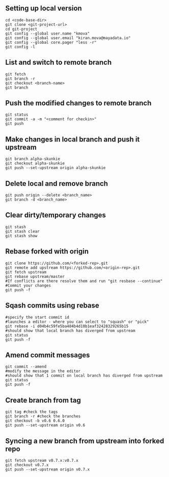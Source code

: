 ## Setting up local version
```
cd <code-base-dir>
git clone <git-project-url>
cd git-project
git config --global user.name "kmova"
git config --global user.email "kiran.mova@mayadata.io"
git config --global core.pager "less -r" 
git config -l
```

## List and switch to remote branch
```
git fetch
git branch -r
git checkout <branch-name>
git branch
```

## Push the modified changes to remote branch
```
git status
git commit -a -m "<comment for checkin>"
git push
```

## Make changes in local branch and push it upstream
```
git branch alpha-skunkie
git checkout alpha-skunkie
git push --set-upstream origin alpha-skunkie
```

## Delete local and remove branch
```
git push origin --delete <branch_name>
git branch -d <branch_name>
```

## Clear dirty/temporary changes
```
git stash
git stash clear
git stash show
```

## Rebase forked with origin
```
git clone https://github.com/<forked-rep>.git
git remote add upstream https://github.com/<origin-rep>.git
git fetch upstream
git rebase upstream/master
#If conflicts are there resolve them and run "git resbase --continue"
#Commit your changes
git push -f
```

## Sqash commits using rebase
```
#specify the start commit id
#launches a editor - where you can select to "squash" or "pick" 
git rebase -i d04b4c59fe5ba484b4d10b1eaf32428329265b15
#should show that local branch has diverged from upstream
git status
git push -f
```


## Amend commit messages
```
git commit --amend
#modify the message in the editor
#should show that 1 commit on local branch has diverged from upstream
git status
git push -f
```

## Create branch from tag
```
git tag #check the tags
git branch -r #check the branches
git checkout -b v0.6 0.6.0
git push --set-upstream origin v0.6
```

## Syncing a new branch from upstream into forked repo
```
git fetch upstream v0.7.x:v0.7.x
git checkout v0.7.x
git push --set-upstream origin v0.7.x
```
